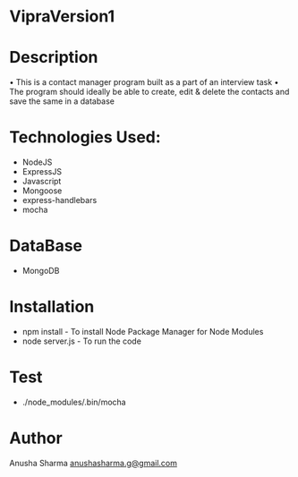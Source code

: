 # VipraVersion1

# Description
• This is a contact manager program built as a part of an interview task
•	The program should ideally be able to create, edit & delete the contacts and save the same in a database

# Technologies Used:
* NodeJS
* ExpressJS
* Javascript
* Mongoose
* express-handlebars
* mocha


# DataBase
*  MongoDB


# Installation

* npm install - To install Node Package Manager for Node Modules
* node server.js - To run the code

 # Test
 * ./node_modules/.bin/mocha

# Author
Anusha Sharma
anushasharma.g@gmail.com





	


 


